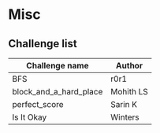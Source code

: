 # Misc

## Challenge list

| Challenge name | Author |
| -------------- | ------ |
| BFS | r0r1 |
| block_and_a_hard_place | Mohith LS |
| perfect_score | Sarin K |
| Is It Okay | Winters |